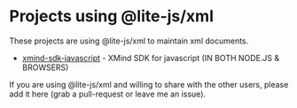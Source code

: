 Projects using @lite-js/xml
=======================

These projects are using @lite-js/xml to maintain xml documents.

* [xmind-sdk-javascript](https://github.com/leungwensen/xmind-sdk-javascript) - XMind SDK for javascript (IN BOTH NODE.JS & BROWSERS)

If you are using @lite-js/xml and willing to share with the other users, please add it here (grab a pull-request or leave me an issue).

